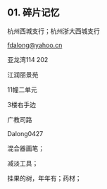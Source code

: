 ## 01. 碎片记忆

杭州西城支行；杭州浙大西城支行

fdalong@yahoo.cn

亚龙湾114 202

江润丽景苑

11幢二单元

3楼右手边

广教司路

Dalong0427

混合器画笔；

减淡工具；

挂果的树，年年有；药材；